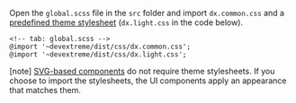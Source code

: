 Open the `global.scss` file in the `src` folder and import `dx.common.css` and a [predefined theme stylesheet](/concepts/60%20Themes%20and%20Styles/05%20Predefined%20Themes/00%20Predefined%20Themes.md '/Documentation/Guide/Themes_and_Styles/Predefined_Themes/') (`dx.light.css` in the code below).

    <!-- tab: global.scss -->
    @import '~devextreme/dist/css/dx.common.css';
    @import '~devextreme/dist/css/dx.light.css';

[note] [SVG-based components](/concepts/60%20Themes%20and%20Styles/00%20HTML-%20and%20SVG-Based%20Widgets.md '/Documentation/Guide/Themes_and_Styles/HTML-_and_SVG-Based_Widgets/') do not require theme stylesheets. If you choose to import the stylesheets, the UI components apply an appearance that matches them.